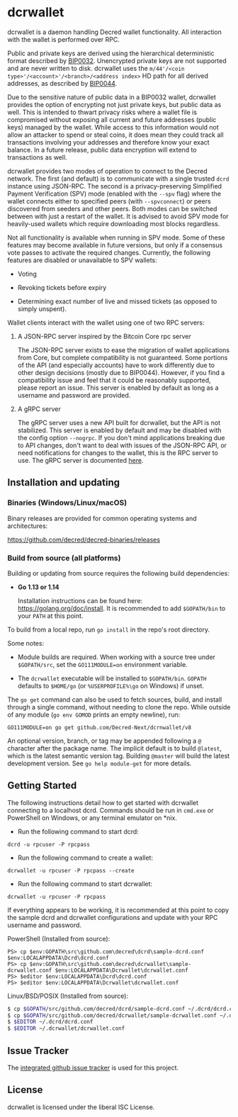 dcrwallet
=========

dcrwallet is a daemon handling Decred wallet functionality.  All interaction
with the wallet is performed over RPC.

Public and private keys are derived using the hierarchical
deterministic format described by
[BIP0032](https://github.com/bitcoin/bips/blob/master/bip-0032.mediawiki).
Unencrypted private keys are not supported and are never written to
disk.  dcrwallet uses the
`m/44'/<coin type>'/<account>'/<branch>/<address index>`
HD path for all derived addresses, as described by
[BIP0044](https://github.com/bitcoin/bips/blob/master/bip-0044.mediawiki).

Due to the sensitive nature of public data in a BIP0032 wallet,
dcrwallet provides the option of encrypting not just private keys, but
public data as well.  This is intended to thwart privacy risks where a
wallet file is compromised without exposing all current and future
addresses (public keys) managed by the wallet. While access to this
information would not allow an attacker to spend or steal coins, it
does mean they could track all transactions involving your addresses
and therefore know your exact balance.  In a future release, public data
encryption will extend to transactions as well.

dcrwallet provides two modes of operation to connect to the Decred
network.  The first (and default) is to communicate with a single
trusted `dcrd` instance using JSON-RPC.  The second is a
privacy-preserving Simplified Payment Verification (SPV) mode (enabled
with the `--spv` flag) where the wallet connects either to specified
peers (with `--spvconnect`) or peers discovered from seeders and other
peers. Both modes can be switched between with just a restart of the
wallet.  It is advised to avoid SPV mode for heavily-used wallets
which require downloading most blocks regardless.

Not all functionality is available when running in SPV mode.  Some of
these features may become available in future versions, but only if a
consensus vote passes to activate the required changes.  Currently,
the following features are disabled or unavailable to SPV wallets:

  * Voting

  * Revoking tickets before expiry

  * Determining exact number of live and missed tickets (as opposed to
    simply unspent).

Wallet clients interact with the wallet using one of two RPC servers:

  1. A JSON-RPC server inspired by the Bitcoin Core rpc server

     The JSON-RPC server exists to ease the migration of wallet applications
     from Core, but complete compatibility is not guaranteed.  Some portions of
     the API (and especially accounts) have to work differently due to other
     design decisions (mostly due to BIP0044).  However, if you find a
     compatibility issue and feel that it could be reasonably supported, please
     report an issue.  This server is enabled by default as long as a username
     and password are provided.

  2. A gRPC server

     The gRPC server uses a new API built for dcrwallet, but the API is not
     stabilized.  This server is enabled by default and may be disabled with
     the config option `--nogrpc`.  If you don't mind applications breaking
     due to API changes, don't want to deal with issues of the JSON-RPC API, or
     need notifications for changes to the wallet, this is the RPC server to
     use. The gRPC server is documented [here](./rpc/documentation/README.md).

## Installation and updating

### Binaries (Windows/Linux/macOS)

Binary releases are provided for common operating systems and architectures:

https://github.com/decred/decred-binaries/releases

### Build from source (all platforms)

Building or updating from source requires the following build dependencies:

- **Go 1.13 or 1.14**

  Installation instructions can be found here: https://golang.org/doc/install.
  It is recommended to add `$GOPATH/bin` to your `PATH` at this point.

To build from a local repo, run `go install` in the repo's root directory.

Some notes:

* Module builds are required.  When working with a source tree under
  `$GOPATH/src`, set the `GO111MODULE=on` environment variable.

* The `dcrwallet` executable will be installed to `$GOPATH/bin`.  `GOPATH`
  defaults to `$HOME/go` (or `%USERPROFILE%\go` on Windows) if unset.

The `go get` command can also be used to fetch sources, build, and install
through a single command, without needing to clone the repo.  While outside of
any module (`go env GOMOD` prints an empty newline), run:

```
GO111MODULE=on go get github.com/Decred-Next/dcrnwallet/v8
```

An optional version, branch, or tag may be appended following a `@` character
after the package name.  The implicit default is to build `@latest`, which is
the latest semantic version tag.  Building `@master` will build the latest
development version.  See `go help module-get` for more details.

## Getting Started

The following instructions detail how to get started with dcrwallet connecting
to a localhost dcrd.  Commands should be run in `cmd.exe` or PowerShell on
Windows, or any terminal emulator on *nix.

- Run the following command to start dcrd:

```
dcrd -u rpcuser -P rpcpass
```

- Run the following command to create a wallet:

```
dcrwallet -u rpcuser -P rpcpass --create
```

- Run the following command to start dcrwallet:

```
dcrwallet -u rpcuser -P rpcpass
```

If everything appears to be working, it is recommended at this point to
copy the sample dcrd and dcrwallet configurations and update with your
RPC username and password.

PowerShell (Installed from source):
```
PS> cp $env:GOPATH\src\github.com\decred\dcrd\sample-dcrd.conf $env:LOCALAPPDATA\Dcrd\dcrd.conf
PS> cp $env:GOPATH\src\github.com\decred\dcrwallet\sample-dcrwallet.conf $env:LOCALAPPDATA\Dcrwallet\dcrwallet.conf
PS> $editor $env:LOCALAPPDATA\Dcrd\dcrd.conf
PS> $editor $env:LOCALAPPDATA\Dcrwallet\dcrwallet.conf
```

Linux/BSD/POSIX (Installed from source):
```bash
$ cp $GOPATH/src/github.com/decred/dcrd/sample-dcrd.conf ~/.dcrd/dcrd.conf
$ cp $GOPATH/src/github.com/decred/dcrwallet/sample-dcrwallet.conf ~/.dcrwallet/dcrwallet.conf
$ $EDITOR ~/.dcrd/dcrd.conf
$ $EDITOR ~/.dcrwallet/dcrwallet.conf
```

## Issue Tracker

The [integrated github issue tracker](https://github.com/decred/dcrwallet/issues)
is used for this project.

## License

dcrwallet is licensed under the liberal ISC License.
